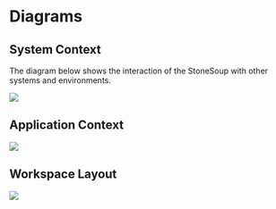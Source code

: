 # Diagrams

## System Context

The diagram below shows the interaction of the StoneSoup with other systems and environments.

![](../diagrams/appstudio-hacbs-l1.drawio.svg)


## Application Context

![](../diagrams/appstudio-hacbs-l2.drawio.svg)

## Workspace Layout

![](../diagrams/appstudio-workspace-layout.drawio.svg)
